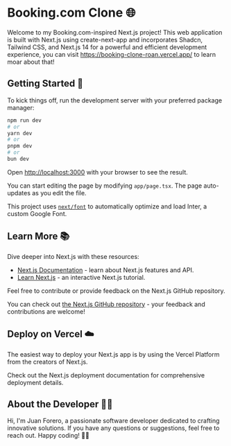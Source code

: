 # Booking.com Clone 🌐

Welcome to my Booking.com-inspired Next.js project! This web application is built with Next.js using create-next-app and incorporates Shadcn, Tailwind CSS, and Next.js 14 for a powerful and efficient development experience, you can visit https://booking-clone-roan.vercel.app/ to learn moar about that! 

## Getting Started 🚀

To kick things off, run the development server with your preferred package manager:

```bash
npm run dev
# or
yarn dev
# or
pnpm dev
# or
bun dev
```

Open [http://localhost:3000](http://localhost:3000) with your browser to see the result.

You can start editing the page by modifying `app/page.tsx`. The page auto-updates as you edit the file.

This project uses [`next/font`](https://nextjs.org/docs/basic-features/font-optimization) to automatically optimize and load Inter, a custom Google Font.

## Learn More 📚

Dive deeper into Next.js with these resources:

- [Next.js Documentation](https://nextjs.org/docs) - learn about Next.js features and API.
- [Learn Next.js](https://nextjs.org/learn) - an interactive Next.js tutorial.

Feel free to contribute or provide feedback on the Next.js GitHub repository.

You can check out [the Next.js GitHub repository](https://github.com/vercel/next.js/) - your feedback and contributions are welcome!

## Deploy on Vercel ☁️

The easiest way to deploy your Next.js app is by using the Vercel Platform from the creators of Next.js.

Check out the Next.js deployment documentation for comprehensive deployment details.

## About the Developer 👨‍💻

Hi, I'm Juan Forero, a passionate software developer dedicated to crafting innovative solutions. 
If you have any questions or suggestions, feel free to reach out. Happy coding! 🚀✨

